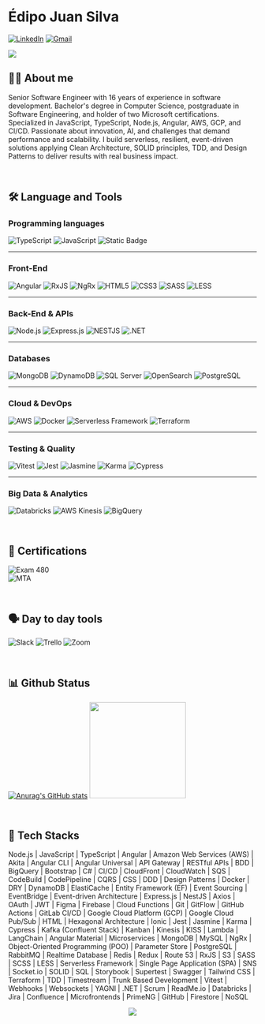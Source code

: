 # Édipo Juan Silva

[![LinkedIn](https://img.shields.io/badge/LinkedIn-0077B5?style=for-the-badge&logo=linkedin&logoColor=white)](https://www.linkedin.com/in/edipojuan/)
[![Gmail](https://img.shields.io/badge/Gmail-D14836?style=for-the-badge&logo=gmail&logoColor=white)](mailto:edipojs@gmail.com)

![](https://komarev.com/ghpvc/?username=edipojuan&color=brightgreen&style=&abbreviated=true)

## :man_technologist: About me

Senior Software Engineer with 16 years of experience in software development. Bachelor's degree in Computer Science, postgraduate in Software Engineering, and holder of two Microsoft certifications. Specialized in JavaScript, TypeScript, Node.js, Angular, AWS, GCP, and CI/CD. Passionate about innovation, AI, and challenges that demand performance and scalability. I build serverless, resilient, event-driven solutions applying Clean Architecture, SOLID principles, TDD, and Design Patterns to deliver results with real business impact.

</br>

## :hammer_and_wrench: Language and Tools

### **Programming languages**

![TypeScript](https://img.shields.io/badge/typescript-%23007ACC.svg?style=for-the-badge&logo=typescript&logoColor=white)
![JavaScript](https://img.shields.io/badge/javascript-%23323330.svg?style=for-the-badge&logo=javascript&logoColor=%23F7DF1E)
![Static Badge](https://img.shields.io/badge/c%23-blue?style=for-the-badge)

---

### **Front-End**

![Angular](https://img.shields.io/badge/angular-%23DD0031.svg?style=for-the-badge&logo=angular&logoColor=white)
![RxJS](https://img.shields.io/badge/RxJS-red?style=for-the-badge)
![NgRx](https://img.shields.io/badge/NgRx-purple?style=for-the-badge)
![HTML5](https://img.shields.io/badge/html5-%23E34F26.svg?style=for-the-badge&logo=html5&logoColor=white)
![CSS3](https://img.shields.io/badge/css3-%231572B6.svg?style=for-the-badge&logo=css&logoColor=white)
![SASS](https://img.shields.io/badge/sass-silver.svg?style=for-the-badge&logo=sass&logoColor=black)
![LESS](https://img.shields.io/badge/LESS-e6197e?style=for-the-badge&logo=LESS)

---

### **Back-End & APIs**

![Node.js](https://img.shields.io/badge/node.js-339933?style=for-the-badge&logo=nodedotjs&logoColor=white)
![Express.js](https://img.shields.io/badge/express.js-%23404d59.svg?style=for-the-badge&logo=express&logoColor=%2361DAFB)
![NESTJS](https://img.shields.io/badge/NESTJS-a52732?style=for-the-badge&logo=nestjs)
![.NET](https://img.shields.io/badge/.NET-blue?style=for-the-badge&logo=.net)

---

### **Databases**

![MongoDB](https://img.shields.io/badge/MongoDB-%234ea94b.svg?style=for-the-badge&logo=mongodb&logoColor=white)
![DynamoDB](https://img.shields.io/badge/dynamodb-4053D6?style=for-the-badge&logo=amazondynamodb&logoColor=white)
![SQL Server](https://img.shields.io/badge/sql%20server-black?style=for-the-badge&color=gray)
![OpenSearch](https://img.shields.io/badge/opensearch-005571?style=for-the-badge&logo=opensearch&logoColor=white)
![PostgreSQL](https://img.shields.io/badge/postgres-%23316192.svg?style=for-the-badge&logo=postgresql&logoColor=white)

---

### **Cloud & DevOps**

![AWS](https://img.shields.io/badge/AWS-232F3E?style=for-the-badge&logo=amazonaws&logoColor=white)
![Docker](https://img.shields.io/badge/docker-2496ED?style=for-the-badge&logo=docker&logoColor=white)
![Serverless Framework](https://img.shields.io/badge/Serverless%20Framework-black?style=for-the-badge&logo=Serverless)
![Terraform](https://img.shields.io/badge/terraform-7B42BC?style=for-the-badge&logo=terraform&logoColor=white)

---

### **Testing & Quality**

![Vitest](https://img.shields.io/badge/vitest-6CBB3C?style=for-the-badge&logo=vitest&logoColor=white)
![Jest](https://img.shields.io/badge/-jest-%23C21325?style=for-the-badge&logo=jest&logoColor=white)
![Jasmine](https://img.shields.io/badge/jasmine-black?style=for-the-badge&logo=jasmine&color=purple)
![Karma](https://img.shields.io/badge/karma-black?style=for-the-badge&color=green)
![Cypress](https://img.shields.io/badge/-cypress-%23E5E5E5?style=for-the-badge&logo=cypress&logoColor=058a5e)

---

### **Big Data & Analytics**

![Databricks](https://img.shields.io/badge/databricks-FF3621?style=for-the-badge&logo=databricks&logoColor=white)
![AWS Kinesis](https://img.shields.io/badge/kinesis-FF9900?style=for-the-badge&logo=amazon-kinesis&logoColor=white)
![BigQuery](https://img.shields.io/badge/bigquery-%232d84ff?style=for-the-badge&logo=bigquery)

</br>

## :receipt: Certifications

![Exam 480](https://img.shields.io/badge/%20MCSA%3A%20Web%20Applications%20-%20Exam%20480%3A%20Programming%20in%20HTML5%20with%20JavaScript%20and%20CSS3-blue?style=flat-square&label=Microsoft)
</br>
![MTA](https://img.shields.io/badge/%20MTA%3A%20HTML5%20Application%20Development%20Fundamentals-blue?style=flat-square&label=Microsoft)

</br>

## :speaking_head: Day to day tools

![Slack](https://img.shields.io/badge/Slack-4A154B?style=for-the-badge&logo=slack&logoColor=white)
![Trello](https://img.shields.io/badge/Trello-%23026AA7.svg?style=for-the-badge&logo=Trello&logoColor=white)
![Zoom](https://img.shields.io/badge/Zoom-2D8CFF?style=for-the-badge&logo=zoom&logoColor=white)

</br>

## :bar_chart: Github Status

[//]: https://github.com/anuraghazra/github-readme-stats

[![Anurag's GitHub stats](https://github-readme-stats.vercel.app/api?username=edipojuan&theme=tokyonight)](https://github.com/anuraghazra/github-readme-stats)
<img height="195em" src="https://github-readme-stats.vercel.app/api/top-langs/?username=edipojuan&layout=compact&langs_count=16&theme=dark"/>

</br>

## :open_book: Tech Stacks

Node.js | JavaScript | TypeScript | Angular | Amazon Web Services (AWS) | Akita | Angular CLI | Angular Universal | API Gateway | RESTful APIs | BDD | BigQuery | Bootstrap | C# | CI/CD | CloudFront | CloudWatch | SQS | CodeBuild | CodePipeline | CQRS | CSS | DDD | Design Patterns | Docker | DRY | DynamoDB | ElastiCache | Entity Framework (EF) | Event Sourcing | EventBridge | Event-driven Architecture | Express.js | NestJS | Axios | OAuth | JWT | Figma | Firebase | Cloud Functions | Git | GitFlow | GitHub Actions | GitLab CI/CD | Google Cloud Platform (GCP) | Google Cloud Pub/Sub | HTML | Hexagonal Architecture | Ionic | Jest | Jasmine | Karma | Cypress | Kafka (Confluent Stack) | Kanban | Kinesis | KISS | Lambda | LangChain | Angular Material | Microservices | MongoDB | MySQL | NgRx | Object-Oriented Programming (POO) | Parameter Store | PostgreSQL | RabbitMQ | Realtime Database | Redis | Redux | Route 53 | RxJS | S3 | SASS | SCSS | LESS | Serverless Framework | Single Page Application (SPA) | SNS | Socket.io | SOLID | SQL | Storybook | Supertest | Swagger | Tailwind CSS | Terraform | TDD | Timestream | Trunk Based Development | Vitest | Webhooks | Websockets | YAGNI | .NET | Scrum | ReadMe.io | Databricks | Jira | Confluence | Microfrontends | PrimeNG | GitHub | Firestore | NoSQL

<div align="center">
   <img src="https://github-profile-trophy.vercel.app/?username=edipojuan&theme=flat&no-frame=true&margin-w=30&theme=black" />
</div>
